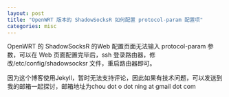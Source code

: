 ```yaml
---
layout: post
title: "OpenWRT 版本的 ShadowSocksR 如何配置 protocol-param 配置项"
categories: misc
---
```


OpenWRT 的 ShadowSocksR 的Web 配置页面无法输入 protocol-param 参数，可以在 Web 页面配置完毕后，ssh 登录路由器，修改/etc/config/shadowsocksr 文件，重启路由器即可。


因为这个博客使用Jekyll，暂时无法支持评论，因此如果有技术问题，可以发送到我的邮箱一起探讨，邮箱地址为chou dot o dot ning at gmail dot com  

